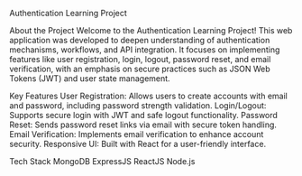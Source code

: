 Authentication Learning Project

About the Project
Welcome to the Authentication Learning Project! This web application was developed to deepen understanding of authentication mechanisms, workflows, and API integration.
It focuses on implementing features like user registration, login, logout, password reset, and email verification, with an emphasis on secure practices such as JSON Web Tokens (JWT) and user state management.

Key Features
User Registration: Allows users to create accounts with email and password, including password strength validation.
Login/Logout: Supports secure login with JWT and safe logout functionality.
Password Reset: Sends password reset links via email with secure token handling.
Email Verification: Implements email verification to enhance account security.
Responsive UI: Built with React for a user-friendly interface.

Tech Stack
MongoDB
ExpressJS
ReactJS
Node.js
